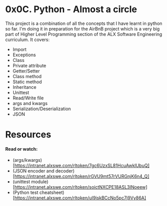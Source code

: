 # 0x0C. Python - Almost a circle

This project is a combination of all the concepts that I have learnt in python so far. I'm doing it in preparation for the AirBnB project which is a very big part of Higher Level Programming section of the ALX Software Engineering curriculum. It covers:
- Import
- Exceptions
- Class
- Private attribute
- Getter/Setter
- Class method
- Static method
- Inheritance
- Unittest
- Read/Write file
- args and kwargs
- Serialization/Deserialization
- JSON

# Resources 
#### Read or watch:
* (args/kwargs)[https://intranet.alxswe.com/rltoken/7gc6UzxSL81HcuAwklUbuQ]
* (JSON encoder and decoder)[https://intranet.alxswe.com/rltoken/rGVU9mt57rVURGnjK6n4_Q]
* (unittest module)[https://intranet.alxswe.com/rltoken/soictNXCPE18ASL3INoeew]
* (Python test cheatsheet)[https://intranet.alxswe.com/rltoken/uI9iskBCcNo5pc7j9Vy86A]
